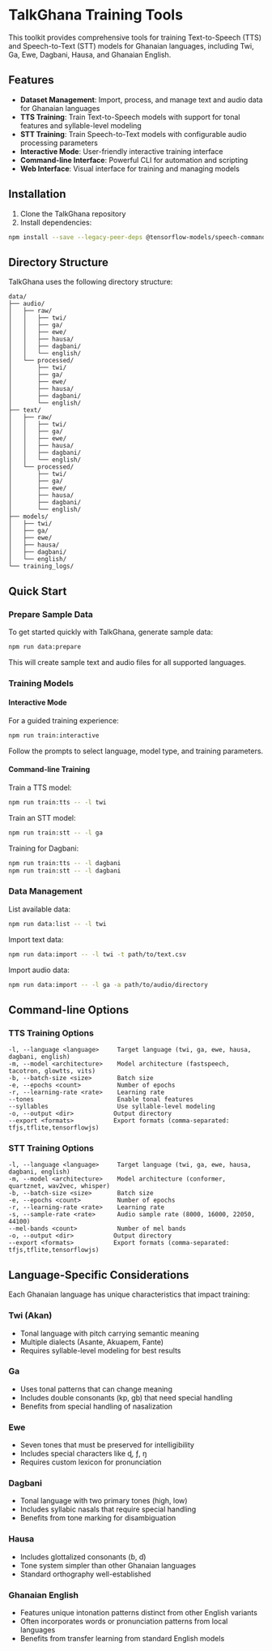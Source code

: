 # TalkGhana Training Tools

This toolkit provides comprehensive tools for training Text-to-Speech (TTS) and Speech-to-Text (STT) models for Ghanaian languages, including Twi, Ga, Ewe, Dagbani, Hausa, and Ghanaian English.

## Features

- **Dataset Management**: Import, process, and manage text and audio data for Ghanaian languages
- **TTS Training**: Train Text-to-Speech models with support for tonal features and syllable-level modeling
- **STT Training**: Train Speech-to-Text models with configurable audio processing parameters
- **Interactive Mode**: User-friendly interactive training interface
- **Command-line Interface**: Powerful CLI for automation and scripting
- **Web Interface**: Visual interface for training and managing models

## Installation

1. Clone the TalkGhana repository
2. Install dependencies:

```bash
npm install --save --legacy-peer-deps @tensorflow-models/speech-commands @huggingface/inference iso-639-1 compromise compromise-syllables natural csv-parser commander
```

## Directory Structure

TalkGhana uses the following directory structure:

```
data/
├── audio/
│   ├── raw/
│   │   ├── twi/
│   │   ├── ga/
│   │   ├── ewe/
│   │   ├── hausa/
│   │   ├── dagbani/
│   │   └── english/
│   └── processed/
│       ├── twi/
│       ├── ga/
│       ├── ewe/
│       ├── hausa/
│       ├── dagbani/
│       └── english/
├── text/
│   ├── raw/
│   │   ├── twi/
│   │   ├── ga/
│   │   ├── ewe/
│   │   ├── hausa/
│   │   ├── dagbani/
│   │   └── english/
│   └── processed/
│       ├── twi/
│       ├── ga/
│       ├── ewe/
│       ├── hausa/
│       ├── dagbani/
│       └── english/
├── models/
│   ├── twi/
│   ├── ga/
│   ├── ewe/
│   ├── hausa/
│   ├── dagbani/
│   └── english/
└── training_logs/
```

## Quick Start

### Prepare Sample Data

To get started quickly with TalkGhana, generate sample data:

```bash
npm run data:prepare
```

This will create sample text and audio files for all supported languages.

### Training Models

#### Interactive Mode

For a guided training experience:

```bash
npm run train:interactive
```

Follow the prompts to select language, model type, and training parameters.

#### Command-line Training

Train a TTS model:

```bash
npm run train:tts -- -l twi
```

Train an STT model:

```bash
npm run train:stt -- -l ga
```

Training for Dagbani:

```bash
npm run train:tts -- -l dagbani
npm run train:stt -- -l dagbani
```

### Data Management

List available data:

```bash
npm run data:list -- -l twi
```

Import text data:

```bash
npm run data:import -- -l twi -t path/to/text.csv
```

Import audio data:

```bash
npm run data:import -- -l ga -a path/to/audio/directory
```

## Command-line Options

### TTS Training Options

```
-l, --language <language>     Target language (twi, ga, ewe, hausa, dagbani, english)
-m, --model <architecture>    Model architecture (fastspeech, tacotron, glowtts, vits)
-b, --batch-size <size>       Batch size
-e, --epochs <count>          Number of epochs
-r, --learning-rate <rate>    Learning rate
--tones                       Enable tonal features
--syllables                   Use syllable-level modeling
-o, --output <dir>           Output directory
--export <formats>           Export formats (comma-separated: tfjs,tflite,tensorflowjs)
```

### STT Training Options

```
-l, --language <language>     Target language (twi, ga, ewe, hausa, dagbani, english)
-m, --model <architecture>    Model architecture (conformer, quartznet, wav2vec, whisper)
-b, --batch-size <size>       Batch size
-e, --epochs <count>          Number of epochs
-r, --learning-rate <rate>    Learning rate
-s, --sample-rate <rate>      Audio sample rate (8000, 16000, 22050, 44100)
--mel-bands <count>           Number of mel bands
-o, --output <dir>           Output directory
--export <formats>           Export formats (comma-separated: tfjs,tflite,tensorflowjs)
```

## Language-Specific Considerations

Each Ghanaian language has unique characteristics that impact training:

### Twi (Akan)

- Tonal language with pitch carrying semantic meaning
- Multiple dialects (Asante, Akuapem, Fante)
- Requires syllable-level modeling for best results

### Ga

- Uses tonal patterns that can change meaning
- Includes double consonants (kp, gb) that need special handling
- Benefits from special handling of nasalization

### Ewe

- Seven tones that must be preserved for intelligibility
- Includes special characters like ɖ, ƒ, ŋ
- Requires custom lexicon for pronunciation

### Dagbani

- Tonal language with two primary tones (high, low)
- Includes syllabic nasals that require special handling
- Benefits from tone marking for disambiguation

### Hausa

- Includes glottalized consonants (ɓ, ɗ)
- Tone system simpler than other Ghanaian languages
- Standard orthography well-established

### Ghanaian English

- Features unique intonation patterns distinct from other English variants
- Often incorporates words or pronunciation patterns from local languages
- Benefits from transfer learning from standard English models
